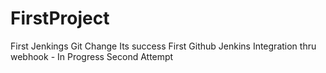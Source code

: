 # FirstProject
First Jenkings Git Change
Its success
First Github Jenkins Integration thru webhook - In Progress
Second Attempt
